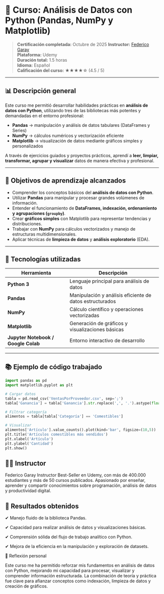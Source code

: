 # 🐍 Curso: Análisis de Datos con Python (Pandas, NumPy y Matplotlib)

> **Certificación completada:** Octubre de 2025
> **Instructor:** [Federico Garay](https://www.udemy.com/user/federicogaray/)  
> **Plataforma:** Udemy  
> **Duración total:** 1.5 horas  
> **Idioma:** Español  
> **Calificación del curso:** ★★★★☆ (4.5 / 5)  

---

## 📊 Descripción general

Este curso me permitió desarrollar habilidades prácticas en **análisis de datos con Python**, utilizando tres de las bibliotecas más potentes y demandadas en el entorno profesional:

- **Pandas** → manipulación y análisis de datos tabulares (DataFrames y Series)  
- **NumPy** → cálculos numéricos y vectorización eficiente  
- **Matplotlib** → visualización de datos mediante gráficos simples y personalizados  

A través de ejercicios guiados y proyectos prácticos, aprendí a **leer, limpiar, transformar, agrupar y visualizar** datos de manera efectiva y profesional.

---

## 🎯 Objetivos de aprendizaje alcanzados

- Comprender los conceptos básicos del **análisis de datos con Python**.  
- Utilizar **Pandas** para manipular y procesar grandes volúmenes de información.  
- Entender el funcionamiento de **DataFrames, indexación, ordenamiento y agrupaciones (`groupby`)**.  
- Crear **gráficos simples** con Matplotlib para representar tendencias y distribuciones.  
- Trabajar con **NumPy** para cálculos vectorizados y manejo de estructuras multidimensionales.  
- Aplicar técnicas de **limpieza de datos** y **análisis exploratorio** (EDA).  

---

## 🧠 Tecnologías utilizadas

| Herramienta | Descripción |
|--------------|-------------|
| **Python 3** | Lenguaje principal para análisis de datos |
| **Pandas** | Manipulación y análisis eficiente de datos estructurados |
| **NumPy** | Cálculo científico y operaciones vectorizadas |
| **Matplotlib** | Generación de gráficos y visualizaciones básicas |
| **Jupyter Notebook / Google Colab** | Entorno interactivo de desarrollo |

---

## 📚 Ejemplo de código trabajado

```python
import pandas as pd
import matplotlib.pyplot as plt

# Cargar datos
tabla = pd.read_csv('VentasPorProveedor.csv', sep=';')
tabla['Ganancia'] = tabla['Ganancia'].str.replace(',', '.').astype(float)

# Filtrar categoría
alimentos = tabla[tabla['Categoría'] == 'Comestibles']

# Visualizar
alimentos['Artículo'].value_counts().plot(kind='bar', figsize=(10,5))
plt.title('Artículos comestibles más vendidos')
plt.xlabel('Artículo')
plt.ylabel('Cantidad')
plt.show()

```
## 👨‍🏫 Instructor

Federico Garay
Instructor Best-Seller en Udemy, con más de 400.000 estudiantes y más de 50 cursos publicados.
Apasionado por enseñar, aprender y compartir conocimientos sobre programación, análisis de datos y productividad digital.

## 🏁 Resultados obtenidos
✔ Manejo fluido de la biblioteca Pandas.

✔ Capacidad para realizar análisis de datos y visualizaciones básicas.

✔ Comprensión sólida del flujo de trabajo analítico con Python.

✔ Mejora de la eficiencia en la manipulación y exploración de datasets.


💬 Reflexión personal

Este curso me ha permitido reforzar mis fundamentos en análisis de datos con Python, mejorando mi capacidad para procesar, visualizar y comprender información estructurada.
La combinación de teoría y práctica fue clave para afianzar conceptos como indexación, limpieza de datos y creación de gráficos.
